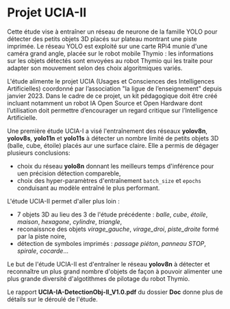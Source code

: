 # Projet UCIA-II

Cette étude vise à entraîner un réseau de neurone de la famille YOLO pour détecter des petits objets 3D placés sur plateau montrant une piste imprimée. Le réseau YOLO est exploité sur une carte RPi4 munie d'une caméra grand angle, placée sur le robot mobile Thymio : les informations sur les objets détectés sont envoyées au robot Thymio qui les traite pour adapter son mouvement selon des choix algoritmiques variés.

L'étude alimente le projet UCIA (Usages et Consciences des Intelligences Artificielles) coordonné par l’association "la ligue de l’enseignement" depuis janvier 2023. Dans le cadre de ce projet, un kit pédagogique doit être créé incluant notamment un robot IA Open Source et Open Hardware dont l’utilisation doit permettre d’encourager un regard critique sur l’Intelligence Artificielle.

Une première étude UCIA-I a visé l'entraînement des réseaux __yolov8n__, __yolov8s__, __yolo11n__ et __yolo11s__ à détecter un nombre limité de petits objets 3D (balle, cube, étoile) placés aur une surface claire. Elle a permis de dégager plusieurs conclusions:
- choix du réseau __yolo8n__ donnant les meilleurs temps d'inférence pour uen précision détection compareble,
- choix des hyper-paramètres d'entraînement `batch_size` et `epochs` conduisant au modèle entraîné le plus performant.

L'étude UCIA-II permet d'aller plus loin :
- 7 objets 3D au lieu des 3 de l'étude précédente : _balle_, _cube_, _étoile_, _maison_, _hexagone_, _cylindre_, _triangle_,
- reconaissnce des objets _virage_gauche_, _virage_droi_, _piste_droite_  formé par la piste noire,
- détection de symboles imprimés : _passage piéton_, _panneau STOP_, _spirale_, _cocarde_...

Le but de l'étude UCIA-II est d'entraîner le réseau __yolov8n__ à détecter et reconnaître un plus grand nombre d'objets de façon à pouvoir alimenter une plus grande diversité d'algotithmes de pilotage du robot Thymio.

Le rapport __UCIA-IA-DetectionObj-II_V1.0.pdf__ du dossier __Doc__ donne plus de détails sur le déroulé de l'étude.



